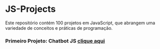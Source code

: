 # JS-Projects
 Este repositório contém 100 projetos em JavaScript, que abrangem uma variedade de conceitos e práticas de programação.

### Primeiro Projeto: Chatbot JS [clique aqui](./ChatBotJS)
